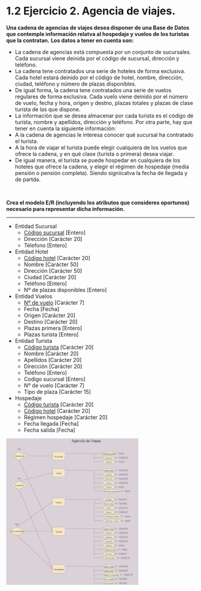 # 1.2 Ejercicio 2. Agencia de viajes.
**Una cadena de agencias de viajes desea disponer de una Base de Datos que contemple información relatva al hospedaje y vuelos de los turistas que la contratan.**
**Los datos a tener en cuenta son:**

* La cadena de agencias está compuesta por un conjunto de sucursales. Cada sucursal viene
deinida por el código de sucursal, dirección y teléfono.
* La cadena tene contratados una serie de hoteles de forma exclusiva. Cada hotel estará
deinido por el código de hotel, nombre, dirección, ciudad, teléfono y número de plazas
disponibles.
* De igual forma, la cadena tene contratados una serie de vuelos regulares de forma
exclusiva. Cada vuelo viene deinido por el número de vuelo, fecha y hora, origen y destno,
plazas totales y plazas de clase turista de las que dispone.
* La información que se desea almacenar por cada turista es el código de turista, nombre y
apellidos, dirección y teléfono.
Por otra parte, hay que tener en cuenta la siguiente información:
* A la cadena de agencias le interesa conocer qué sucursal ha contratado el turista.
* A la hora de viajar el turista puede elegir cualquiera de los vuelos que ofrece la cadena, y en
qué clase (turista o primera) desea viajar.
* De igual manera, el turista se puede hospedar en cualquiera de los hoteles que ofrece la
cadena, y elegir el régimen de hospedaje (media pensión o pensión completa). Siendo
signiicatva la fecha de llegada y de partda.
<br>

**Crea el modelo E/R (incluyendo los atributos que consideres oportunos) necesario para
representar dicha información.**
<hr>

* Entidad Sucursal
  * <u>Código sucursal</u> [Entero]
  * Dirección [Carácter 20]
  * Télefono [Entero]
* Entidad Hotel
  * <u>Código hotel</u> [Carácter 20]
  * Nombre [Carácter 50]
  * Dirección [Carácter 50]
  * Ciudad [Carácter 20]
  * Teléfono [Entero]
  * Nº de plazas disponibles [Entero]
* Entidad Vuelos
  * <u>Nº de vuelo</u> [Carácter 7]
  * Fecha [Fecha]
  * Origen [Carácter 20]
  * Destino [Carácter 20]
  * Plazas primera [Entero]
  * Plazas turista [Entero]
* Entidad Turista
  * <u>Código turista</u> [Carácter 20]
  * Nombre [Carácter 20]
  * Apellidos [Carácter 20]
  * Dirección [Carácter 20]
  * Teléfono [Entero]
  * Codigo sucursal [Entero]
  * Nº de vuelo [Carácter 7]
  * Tipo de plaza [Carácter 15]
* Hospedaje
  * <u>Código turista</u> [Carácter 20]
  * <u>Código hotel</u> [Carácter 20]
  * Régimen hospedaje [Carácter 20]
  * Fecha llegada [Fecha]
  * Fecha salida [Fecha]

<img src="Ejercicio%202.drawio.png" width="70%">